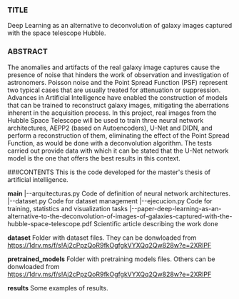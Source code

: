### TITLE
Deep Learning as an alternative to deconvolution of galaxy images captured with the space telescope Hubble.

### ABSTRACT
The anomalies and artifacts of the real galaxy image captures cause the presence of noise that hinders the work 
of observation and investigation of astronomers. Poisson noise and the Point Spread Function (PSF) represent 
two typical cases that are usually treated for attenuation or suppression. Advances in Artificial Intelligence have 
enabled the construction of models that can be trained to reconstruct galaxy images, mitigating the aberrations 
inherent in the acquisition process. In this project, real images from the Hubble Space Telescope will be used 
to train three neural network architectures, AEPP2 (based on Autoencoders), U-Net and DIDN, and perform a 
reconstruction of them, eliminating the effect of the Point Spread Function, as would be done with a 
deconvolution algorithm. The tests carried out provide data with which it can be stated that the U-Net network 
model is the one that offers the best results in this context.

###CONTENTS
This is the code developed for the master's thesis of artificial intelligence.

**main**
|--arquitecturas.py Code of definition of neural network architectures.
|--dataset.py Code for dataset management
|--ejecucion.py Code for training, statistics and visualization tasks
|--paper-deep-learning-as-an-alternative-to-the-deconvolution-of-images-of-galaxies-captured-with-the-hubble-space-telescope.pdf 
Scientific article describing the work done

**dataset** 
Folder with dataset files. They can be donwloaded from https://1drv.ms/f/s!Aj2cPpzQoR9fkOgfgkVYXQq2Qw828w?e=2XRlPF

**pretrained_models** 
Folder with pretraining models files. Others can be donwloaded from https://1drv.ms/f/s!Aj2cPpzQoR9fkOgfgkVYXQq2Qw828w?e=2XRlPF

**results** 
Some examples of results.
